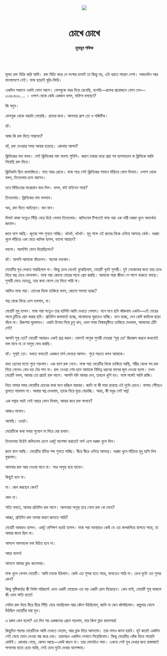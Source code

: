 <div align=center>
<img src=https://images.prothomalo.com/prothomalo-bangla%2F2020-10%2Fb1982b02-3f51-46b0-a3b3-e6645d3632c8%2Fshofik.png?rect=0%2C0%2C2582%2C1356&w=1200&ar=40%3A21&auto=format%2Ccompress&ogImage=true&mode=crop&overlay=&overlay_position=bottom&overlay_width_pct=1 />
<br><br>
<h1>চোখে চোখে</h1> 
<h4>হুমায়ূন শফিক</h4>
<br><br>
</div>

মূলত রক্ত বিক্রি করি আমি। রক্ত বিক্রি করে যে সংসার চালাই তা কিন্তু নয়, এটা ধরতে পারেন নেশা। লকডাউন আর বাংলাদেশে নেই। মাস্ক ছাড়াই ঘুরি-ফিরি।

একদিন সকালে একটা ফোন আসে। ফেসবুকে নম্বর দিয়ে রেখেছি, বলেছি—রক্তের প্রয়োজনে ফোন দেন—০১৬৮৪৩২…. । ওপাশ থেকে কেউ একজন বলল, নাফিস বলছেন?

জি বলুন।

ফেসবুক থেকে নম্বরটা পেয়েছি। রক্তের জন্য। আপনার গ্রুপ তো ও পজিটিভ।

হ্যাঁ।

আজ কি রক্ত দিতে পারবেন?

হ্যাঁ, রক্ত দেওয়ার সময় আবার হয়েছে। কোথায় আসব?

ক্লিনিকের নাম বলল। সেই ক্লিনিকের নাম অবশ্য শুনিনি। কারণ ঢাকার মধ্যে প্রায় সব হাসপাতাল বা ক্লিনিকে আমি গিয়েছি রক্ত দিতে।

ক্লিনিকটা ছিল ধানমন্ডিতে। সাত নম্বর রোডে। মাস্ক পরে সেই ক্লিনিকের সামনে দাঁড়িয়ে ফোন দিলাম। ওপাশ থেকে বলল, তিনতলায় চলে আসেন।

তবে বিল্ডিংয়ের দারোয়ান বাধা দিল। বলল, কই যাইবেন স্যার?

তিনতলায়। ক্লিনিকের নাম বললাম।

অহ, রক্ত দিতে আইছেন। যান যান।

লিফট থাকা সত্ত্বেও সিঁড়ি বেয়ে উঠে গেলাম তিনতলায়। কলিংবেল টিপতেই মাস্ক পরা এক নারী দরজা খুলে অভ্যর্থনা জানাল।

রুমে বসে আছি। জুতার শব্দ শুনতে পাচ্ছি। খটখট, খটখট। মৃদু শব্দে এই রুমের দিকে এগিয়ে আসছে কেউ। দরজা খুলে দাঁড়িয়ে এক মেয়ে খানিক হাসল, ভালো আছেন?

ভালো। আপনিই ফোন দিয়েছিলেন?

হ্যাঁ। আপনি আমাকে বাঁচালেন। অনেক ধন্যবাদ।

মেয়েটির মুখ দেখতে পারছিলাম না। কিন্তু চোখ দেখেই বুঝেছিলাম, মেয়েটি খুবই সুন্দরী। দুই সেকেন্ডের জন্য তার চোখ নিয়ে স্বপ্ন দেখে ফেললাম। মাস্ক পরা কোনো মেয়ের সাথে প্রেম করছি। আমাকে সারা জীবন সে পাশে থাকতে বলছে। সুন্দরী মেয়ে যেহেতু, তার কথা ফেলে তো দিতে পারি না।

আমিও মাস্ক পরা। চোখের দিকে তাকিয়ে বলল, কোনো সমস্যা হচ্ছে?

স্বপ্ন থেকে ফিরে এসে বললাম, না।

মেয়েটি মৃদু হাসল। মাস্ক পরা সত্ত্বেও তার হাসিটা আমি দেখতে পেলাম। মনে মনে ছবি আঁকলাম একটা—এই মেয়ের সাথে চুটিয়ে প্রেম করার ছবি। প্রতিদিন কথাবার্তা হচ্ছে, মাঝেমধ্যে ঘুরতেও যাচ্ছি। মনে হচ্ছে, যেন কেউ কাউকে ছাড়া বাঁচব না। রিকশায় ঘুরলামও। একটা চিপায় গিয়ে চুমু খাব, এমন সময় বিস্ময়দৃষ্টিতে তাকিয়ে দেখলাম, আমাদের ঠোঁট নেই!

আপনি সুস্থ তো? মেয়েটি আবারও একই প্রশ্ন করল। যেমনই লাগুক সুন্দরী মেয়েরা ‘সুস্থ তো’ জিজ্ঞেস করলে কখনোই বলা যাবে না যে অসুস্থ বোধ করছি।

হ্যাঁ। সুস্থই তো। বলতে বলতেই একজন নার্স ভেতরে আসল। শুয়ে পড়তে বলল আমাকে।

বাধ্য ছেলের মতো শুয়ে পড়লাম। এক ব্যাগ রক্ত নেবে। মাস্ক পরা মেয়েটির দিকে তাকিয়ে আছি, শরীর থেকে সব রক্ত নিয়ে গেলেও বোধ হয় টের পাব না। রক্ত নেওয়া শেষ হলে আমাকে বিভিন্ন ধরনের ফলের জুস দেওয়া হলো। তখন মেয়েটি বলল, আমার তো প্রায়ই রক্ত লাগে। আপনি যদি আবার দেন, তাহলে খুশি হব। সঙ্গে সঙ্গেই আমি রাজি।

নিচে নামার সময় মেয়েটির চোখের কথা মনে হচ্ছিল বারবার। জানি না কী মায়া রয়েছে ওই দুটো চোখে। বাসায় পৌঁছেও ভুলতে পারলাম না। আবার স্বপ্ন দেখলাম, তাকে নিয়ে ঘুরে বেড়াচ্ছি। আহা, কী মধুর সেই স্বপ্ন!

এক সপ্তাহ পরই সেই নম্বরে ফোন দিলাম, আবার কবে রক্ত লাগবে?

আজও লাগবে।

আসছি। ওয়েট।

মেয়েটিকে কথা বলার সুযোগ না দিয়ে বের হলাম।

তিনতলায় উঠেই কলিংবেল চেপে একটু অপেক্ষা করতেই নার্স এসে দরজা খুলে দিল।

রুমে বসে আছি। মেয়েটির হাঁটার শব্দ শুনতে পাচ্ছি। ধীরে ধীরে এগিয়ে আসছে। দরজা খুলে দাঁড়িয়ে মৃদু হাসি দিল বুঝলাম।

আপনার রক্ত আর নেওয়া যাবে না। পরে অসুস্থ হয়ে যাবেন।

কিছুই হবে না।

না। জেদ করছেন কেন?

জেদ না।

সত্যি বলতে, আমার প্রতিদিন রক্ত লাগে। আপনারা অসুস্থ হয়ে গেলে রক্ত কে দেবে?

আচ্ছা, প্রতিদিন রক্ত লাগার কারণ জানতে পারি?

মেয়েটি আবারও হাসল। একটু বেশিক্ষণ ধরেই হাসল। মাস্ক পরা অবস্থায়ও কেউ যে এত কলকলিয়ে হাসতে পারে, তা আমার জানা ছিল না।

আসলে আপনাকে বলা উচিত হবে না।

আরে বলেন!

আসলে আমার ব্লাড ক্যানসার।

মাস্ক খুলে ফেলল মেয়েটি। আমি চমকে উঠলাম। কেউ এত সুন্দর হতে পারে, ভাবতেও পারি না। চোখ দুটো এত সুন্দর কেন?

কিন্তু সৃষ্টিকর্তার কী নির্মম পরিহাস! এমন একটি মেয়েকে এত বড় একটি রোগ দিয়েছেন। কেন ভাই, মেয়েটি সুস্থ থাকলে কী এমন ক্ষতি হতো!

সেদিন রক্ত দিয়ে ধীরে ধীরে সিঁড়ি বেয়ে নামছিলাম আর কেঁপে উঠছিলাম, জানি না কেন কাঁপছিলাম। কল্পনায় ভেসে উঠছিল মেয়েটির মরা মুখ।

এ রকম কেন হলো? এত দিন পর একজনের প্রেমে পড়লাম, তার কিনা ব্লাড ক্যানসার!

কিছুদিন পরপর মেয়েটিকে আমি দেখতে যেতাম, আর ব্লাড দিয়ে আসতাম। তার নামও জানা হয়নি। হুট করেই একদিন সেই মেয়ে ফোন দেওয়া বন্ধ করে দেয়। তারপরও একদিন সেখানে গিয়েছিলাম। কিন্তু মেয়েটির খোঁজ দিতে পারেনি কেউই। কোথায় গেছে, কেমন আছে—কেউ জানে না। তার ফোনটাও অফ। এখনো সেই মুখ দেখার জন্য রাস্তাঘাটে পাগলের মতো চেয়ে থাকি, সেই চোখ দুটো দেখার অপেক্ষায়।

